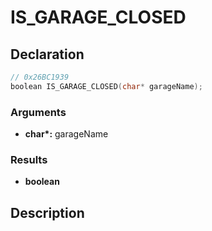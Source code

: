 # IS_GARAGE_CLOSED

## Declaration
```cpp
// 0x26BC1939
boolean IS_GARAGE_CLOSED(char* garageName);
```

### Arguments
- **char\*:** garageName

### Results
- **boolean**

## Description
